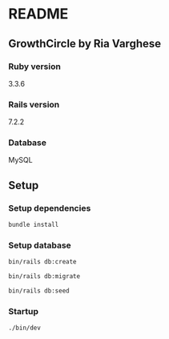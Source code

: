 # README

## GrowthCircle by Ria Varghese

### Ruby version 
3.3.6

### Rails version
7.2.2

### Database
MySQL

## Setup
### Setup dependencies 
```bash
bundle install
```

### Setup database
```bash
bin/rails db:create

bin/rails db:migrate

bin/rails db:seed
```



### Startup
```bash
./bin/dev
```
